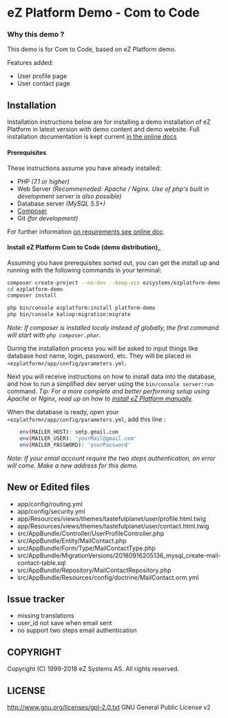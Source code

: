 # eZ Platform Demo - Com to Code

### Why this demo ?
This demo is for Com to Code, based on eZ Platform demo.

Features added:
- User profile page
- User contact page

## Installation

Installation instructions below are for installing a demo installation of eZ Platform in latest version _with_ demo content and demo website.
Full installation documentation is kept current [in the online docs](https://doc.ezplatform.com/en/latest/getting_started/install_using_composer/)
#### Prerequisites

These instructions assume you have already installed:
- PHP _(7.1 or higher)_
- Web Server _(Recommeneded: Apache / Nginx. Use of php's built in development server is also possible)_
- Database server _(MySQL 5.5+)_
- [Composer](https://doc.ezplatform.com/en/latest/getting_started/about_composer/)
- Git _(for development)_

For further information [on requirements see online doc](https://doc.ezplatform.com/en/latest/getting_started/requirements_and_system_configuration/).


#### Install eZ Platform Com to Code (demo distribution)_

Assuming you have prerequisites sorted out, you can get the install up and running with the following commands in your terminal:

``` bash
composer create-project --no-dev --keep-vcs ezsystems/ezplatform-demo
cd ezplatform-demo
composer install

php bin/console ezplatform:install platform-demo
php bin/console kaliop:migration:migrate
```

_Note: If  composer is installed localy instead of globally, the first command will start with `php composer.phar`._

During the installation process you will be asked to input things like database host name, login, password, etc.
They will be placed in `<ezplatform>/app/config/parameters.yml`.

Next you will receive instructions on how to install data into the database, and how to run a simplified dev server using the `bin/console server:run` command.
_Tip: For a more complete and better performing setup using Apache or Nginx, read up on how to [install eZ Platform manually](https://doc.ezplatform.com/en/latest/getting_started/install_manually/)._

When the database is ready, open your `<ezplatform>/app/config/parameters.yml`, add this line :
``` bash
    env(MAILER_HOST): smtp.gmail.com
    env(MAILER_USER): 'yourMail@gmail.com'
    env(MAILER_PASSWORD): 'yourPassword'
```
_Note: If your email account require the two steps authentication, an error will come._
_Make a new address for this demo._

## New or Edited files
- app/config/routing.yml
- app/config/security.yml
- app/Resources/views/themes/tastefulplanet/user/profile.html.twig
- app/Resources/views/themes/tastefulplanet/user/contact.html.twig
- src/AppBundle/Controller/UserProfileController.php
- src/AppBundle/Entity/MailContact.php
- src/AppBundle/Form/Type/MailContactType.php
- src/AppBundle/MigrationVersions/20180916205136_mysql_create-mail-contact-table.sql
- src/AppBundle/Repository/MailContactRepository.php
- src/AppBundle/Resources/config/doctrine/MailContact.orm.yml


## Issue tracker
- missing translations
- user_id not save when email sent
- no support two steps email authentication


## COPYRIGHT
Copyright (C) 1999-2018 eZ Systems AS. All rights reserved.

## LICENSE
http://www.gnu.org/licenses/gpl-2.0.txt GNU General Public License v2
